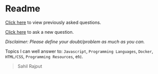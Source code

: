 # Readme

[Click here](https://github.com/sahilrajput03/askMeAnything/issues) to view previously asked questions.

[Click here](https://github.com/sahilrajput03/askMeAnything/issues/new) to ask a new question.

*Disclaimer: Please define your doubt/problem as much as you can.*

Topics I can well answer to: `Javascript`, `Programming Languages`, `Docker`, `HTML/CSS`, `Programming Resources`, etc.

> Sahil Rajput
